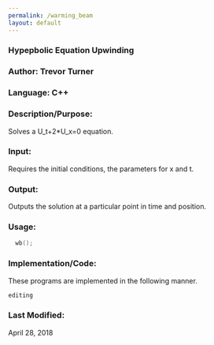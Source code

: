 ```yaml
---
permalink: /warming_beam
layout: default
---
```


### Hypepbolic Equation Upwinding
### Author: Trevor Turner
### Language: C++

### Description/Purpose: 
Solves a U_t+2*U_x=0 equation.

### Input:
Requires the initial conditions, the parameters for x and t.

### Output: 
Outputs the solution at a particular point in time and position.

### Usage:

```c++
  wb();
```


### Implementation/Code:
These programs are implemented in the following manner. 

```c++
editing
```


### Last Modified:
April 28, 2018
